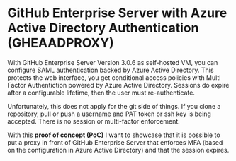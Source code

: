 # GitHub Enterprise Server with Azure Active Directory Authentication (GHEAADPROXY)

With GitHub Enterprise Server Version 3.0.6 as self-hosted VM, you can configure SAML authentication backed by Azure Active Directory. 
This protects the web interface, you get conditional access policies with Multi Factor Authentiction powered by Azure Active Directory. 
Sessions do expire after a configurable lifetime, then the user must re-authenticate.

Unfortunately, this does not apply for the git side of things. If you clone a repository, pull or push a username and PAT token or ssh key is being accepted. 
There is no session or multi-factor enforcement. 

With this **proof of concept (PoC)** I want to showcase that it is possible to put a proxy in front of GitHub Enterprise Server that enforces MFA (based on the configuration in Azure Active Directory) and that the session expires.
